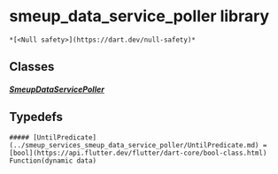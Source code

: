 


# smeup_data_service_poller library






    *[<Null safety>](https://dart.dev/null-safety)*





## Classes

##### [SmeupDataServicePoller](../smeup_services_smeup_data_service_poller/SmeupDataServicePoller-class.md)



 









## Typedefs


    ##### [UntilPredicate](../smeup_services_smeup_data_service_poller/UntilPredicate.md) = [bool](https://api.flutter.dev/flutter/dart-core/bool-class.html) Function(dynamic data)
    


       
    









